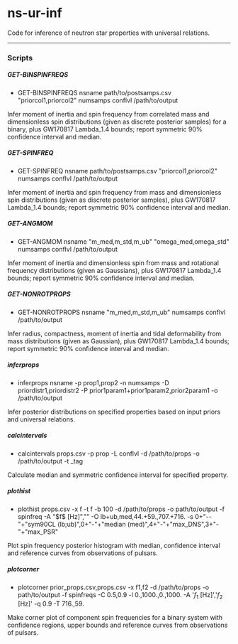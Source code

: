 # ns-ur-inf
Code for inference of neutron star properties with universal relations.

---

### Scripts

##### GET-BINSPINFREQS

* GET-BINSPINFREQS nsname path/to/postsamps.csv "priorcol1,priorcol2" numsamps conflvl /path/to/output

Infer moment of inertia and spin frequency from correlated mass and dimensionless spin distributions (given as discrete posterior samples) for a binary, plus GW170817 Lambda_1.4 bounds; report symmetric 90% confidence interval and median.

##### GET-SPINFREQ

* GET-SPINFREQ nsname path/to/postsamps.csv "priorcol1,priorcol2" numsamps conflvl /path/to/output

Infer moment of inertia and spin frequency from mass and dimensionless spin distributions (given as discrete posterior samples), plus GW170817 Lambda_1.4 bounds; report symmetric 90% confidence interval and median.

##### GET-ANGMOM

* GET-ANGMOM nsname "m_med,m_std,m_ub" "omega_med,omega_std" numsamps conflvl /path/to/output

Infer moment of inertia and dimensionless spin from mass and rotational frequency distributions (given as Gaussians), plus GW170817 Lambda_1.4 bounds; report symmetric 90% confidence interval and median.

##### GET-NONROTPROPS

* GET-NONROTPROPS nsname "m_med,m_std,m_ub" numsamps conflvl /path/to/output

Infer radius, compactness, moment of inertia and tidal deformability from mass distributions (given as Gaussian), plus GW170817 Lambda_1.4 bounds; report symmetric 90% confidence interval and median.

##### inferprops

* inferprops nsname -p prop1,prop2 -n numsamps -D priordistr1,priordistr2 -P prior1param1+prior1param2,prior2param1 -o /path/to/output

Infer posterior distributions on specified properties based on input priors and universal relations.

##### calcintervals

* calcintervals props.csv -p prop -L conflvl -d /path/to/props -o /path/to/output -t _tag

Calculate median and symmetric confidence interval for specified property.

##### plothist

* plothist props.csv -x f -t f -b 100 -d /path/to/props -o path/to/output -f spinfreq -A "\$f\$ [Hz]","" -O lb+ub,med,44.+59.,707.+716. -s 0+"--"+"sym90CL (lb;ub)",0+"-"+"median (med)",4+"-"+"max_DNS",3+"-"+"max_PSR"

Plot spin frequency posterior histogram with median, confidence interval and reference curves from observations of pulsars.

##### plotcorner

* plotcorner prior_props.csv,props.csv -x f1,f2 -d /path/to/props -o path/to/output -f spinfreqs -C 0.5,0.9 -l 0.,1000.,0.,1000. -A '$f_1$ [Hz]','$f_2$ [Hz]' -q 0.9 -T 716.,59.

Make corner plot of component spin frequencies for a binary system with confidence regions, upper bounds and reference curves from observations of pulsars.
